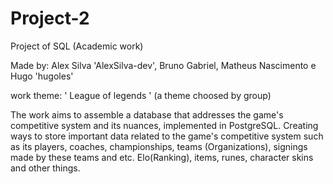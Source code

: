 # Project-2
Project of SQL (Academic work)

Made by: Alex Silva 'AlexSilva-dev', Bruno Gabriel, Matheus Nascimento e Hugo 'hugoles'

work theme: ' League of legends ' (a theme choosed by group)

The work aims to assemble a database that addresses the game's competitive system and its nuances, implemented in PostgreSQL. Creating ways to store important data related to the game's competitive system such as its players, coaches, championships, teams (Organizations), signings made by these teams and etc. Elo(Ranking), items, runes, character skins and other things.
